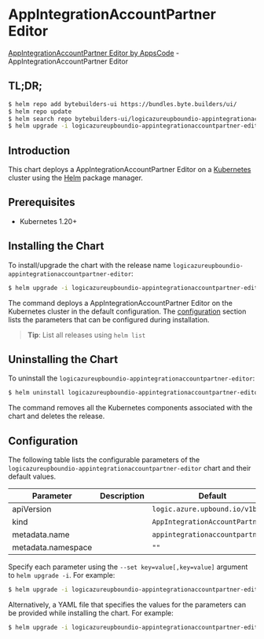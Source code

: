 # AppIntegrationAccountPartner Editor

[AppIntegrationAccountPartner Editor by AppsCode](https://byte.builders) - AppIntegrationAccountPartner Editor

## TL;DR;

```bash
$ helm repo add bytebuilders-ui https://bundles.byte.builders/ui/
$ helm repo update
$ helm search repo bytebuilders-ui/logicazureupboundio-appintegrationaccountpartner-editor --version=v0.4.18
$ helm upgrade -i logicazureupboundio-appintegrationaccountpartner-editor bytebuilders-ui/logicazureupboundio-appintegrationaccountpartner-editor -n default --create-namespace --version=v0.4.18
```

## Introduction

This chart deploys a AppIntegrationAccountPartner Editor on a [Kubernetes](http://kubernetes.io) cluster using the [Helm](https://helm.sh) package manager.

## Prerequisites

- Kubernetes 1.20+

## Installing the Chart

To install/upgrade the chart with the release name `logicazureupboundio-appintegrationaccountpartner-editor`:

```bash
$ helm upgrade -i logicazureupboundio-appintegrationaccountpartner-editor bytebuilders-ui/logicazureupboundio-appintegrationaccountpartner-editor -n default --create-namespace --version=v0.4.18
```

The command deploys a AppIntegrationAccountPartner Editor on the Kubernetes cluster in the default configuration. The [configuration](#configuration) section lists the parameters that can be configured during installation.

> **Tip**: List all releases using `helm list`

## Uninstalling the Chart

To uninstall the `logicazureupboundio-appintegrationaccountpartner-editor`:

```bash
$ helm uninstall logicazureupboundio-appintegrationaccountpartner-editor -n default
```

The command removes all the Kubernetes components associated with the chart and deletes the release.

## Configuration

The following table lists the configurable parameters of the `logicazureupboundio-appintegrationaccountpartner-editor` chart and their default values.

|     Parameter      | Description |                   Default                   |
|--------------------|-------------|---------------------------------------------|
| apiVersion         |             | <code>logic.azure.upbound.io/v1beta1</code> |
| kind               |             | <code>AppIntegrationAccountPartner</code>   |
| metadata.name      |             | <code>appintegrationaccountpartner</code>   |
| metadata.namespace |             | <code>""</code>                             |


Specify each parameter using the `--set key=value[,key=value]` argument to `helm upgrade -i`. For example:

```bash
$ helm upgrade -i logicazureupboundio-appintegrationaccountpartner-editor bytebuilders-ui/logicazureupboundio-appintegrationaccountpartner-editor -n default --create-namespace --version=v0.4.18 --set apiVersion=logic.azure.upbound.io/v1beta1
```

Alternatively, a YAML file that specifies the values for the parameters can be provided while
installing the chart. For example:

```bash
$ helm upgrade -i logicazureupboundio-appintegrationaccountpartner-editor bytebuilders-ui/logicazureupboundio-appintegrationaccountpartner-editor -n default --create-namespace --version=v0.4.18 --values values.yaml
```
